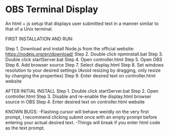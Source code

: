 # OBS Terminal Display
 An html + js setup that displays user submitted text in a manner similar to that of a Unix terminal.

FIRST INSTALLATION AND RUN:

Step 1. 	Download and install Node.js from the official website: https://nodejs.org/en/download/
Step 2.		Double click npminstall.bat
Step 3. 	Double click startServer.bat
Step 4. 	Open controller.html
Step 5. 	Open OBS
Step 6.		Add browser source
Step 7. 	Select display.html
Step 8. 	Set windows resolution to your desired settings
		(Avoid resizing by dragging, only resize by changing the properties)
Step 9.	Enter desired text on controller.html website

AFTER INITIAL INSTALL
Step 1.	Double click startServer.bat
Step 2.	Open controller.html
Step 3.	Disable and re-enable the display.html browser source in OBS
Step 4.	Enter desired text on controller.html website



KNOWN BUGS:
-Flashing cursor will behave weirdly on the very first prompt, I recommend clicking submit once with an empty prompt before entering your actual desired text.
-Things will break if you enter html code as the text prompt.
